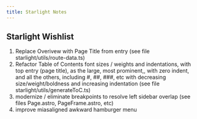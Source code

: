 ```yaml
---
title: Starlight Notes
---
```


## Starlight Wishlist
1. Replace Overivew with Page Title from entry (see file starlight/utils/route-data.ts)
2. Refactor Table of Contents font sizes / weights and indentations, with top entry (page title), as the large, most prominent,, with zero indent, and all the others, including #, ##, ###, etc with decreasing size/weight/boldness and increasing indentation (see file starlight/utils/generateToC.ts)
3. modernize / eliminate breakpoints to resolve left sidebar overlap  (see files Page.astro, PageFrame.astro, etc)
4. improve miasaligned awkward hamburger menu